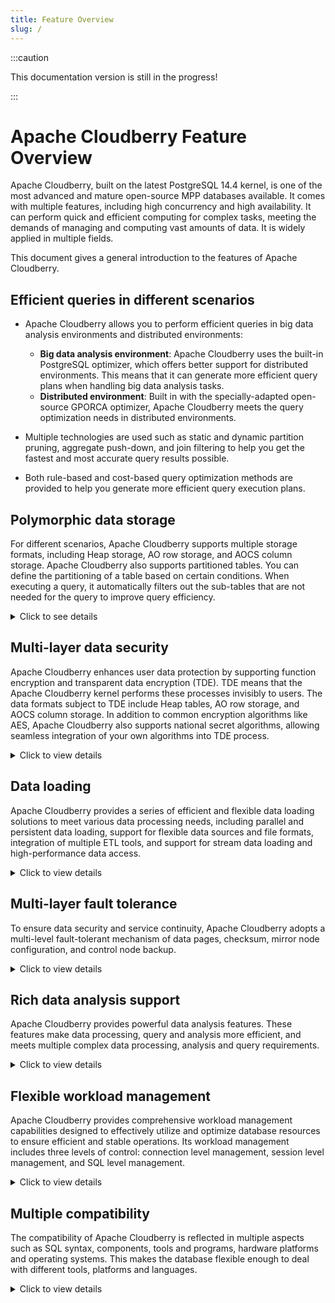```yaml
---
title: Feature Overview
slug: /
---
```


:::caution

This documentation version is still in the progress!

:::

# Apache Cloudberry Feature Overview

Apache Cloudberry, built on the latest PostgreSQL 14.4 kernel, is one of the most advanced and mature open-source MPP databases available. It comes with multiple features, including high concurrency and high availability. It can perform quick and efficient computing for complex tasks, meeting the demands of managing and computing vast amounts of data. It is widely applied in multiple fields.

This document gives a general introduction to the features of Apache Cloudberry.

## Efficient queries in different scenarios

- Apache Cloudberry allows you to perform efficient queries in big data analysis environments and distributed environments:

    - **Big data analysis environment**: Apache Cloudberry uses the built-in PostgreSQL optimizer, which offers better support for distributed environments. This means that it can generate more efficient query plans when handling big data analysis tasks.
    - **Distributed environment**: Built in with the specially-adapted open-source GPORCA optimizer, Apache Cloudberry meets the query optimization needs in distributed environments.

- Multiple technologies are used such as static and dynamic partition pruning, aggregate push-down, and join filtering to help you get the fastest and most accurate query results possible.
- Both rule-based and cost-based query optimization methods are provided to help you generate more efficient query execution plans.

## Polymorphic data storage

For different scenarios, Apache Cloudberry supports multiple storage formats, including Heap storage, AO row storage, and AOCS column storage. Apache Cloudberry also supports partitioned tables. You can define the partitioning of a table based on certain conditions. When executing a query, it automatically filters out the sub-tables that are not needed for the query to improve query efficiency.

<details>
<summary>Click to see details</summary>

- **Even data distribution**: By using Hash and Random methods for data distribution, Apache Cloudberry takes better advantage of disk performance and solves I/O bottleneck issues.
- **Storage types**:

    - Row-based storage: Suitable for scenarios where most fields are frequently queried, and there are many random row accesses.
    - Column-based storage: When you need to query a small number of fields, this method can greatly save I/O operations, making it ideal for scenarios where large amounts of data are accessed frequently.

- **Specialized storage modes**: Apache Cloudberry has different storage modes such as Heap storage, AO row storage, AOCS column storage to optimize the performance of different types of applications. At the finest granularity level of partitioning, a table can have multiple storage modes.
- **Support for partitioned tables**: You can define the partitioning of a table based on specific conditions. During querying, the system will automatically filter out the sub-tables that are not needed for the query to improve query efficiency.
- **Efficient data compression function**: Apache Cloudberry supports multiple compression algorithms, such as Zlib 1-9 and Zstandard 1~19, to improve data processing performance and maintain a balance between CPU and compression ratio.
- **Optimization for small tables**: You can choose to use the Replication Table and specify a custom Hash algorithm when creating the table, allowing for more flexible control of data distribution.

</details>

## Multi-layer data security

Apache Cloudberry enhances user data protection by supporting function encryption and transparent data encryption (TDE). TDE means that the Apache Cloudberry kernel performs these processes invisibly to users. The data formats subject to TDE include Heap tables, AO row storage, and AOCS column storage. In addition to common encryption algorithms like AES, Apache Cloudberry also supports national secret algorithms, allowing seamless integration of your own algorithms into TDE process.

<details>
<summary>Click to view details</summary>

Apache Cloudberry focuses on data security and provides security protection measures. These security measures are designed to satisfy different database environment needs and offer multi-layer security protection:

- **Database isolation**: In Apache Cloudberry, data is not shared between databases, which achieves isolation in a multi-database environment. If cross-database access is required, you can use the DBLink feature.
- **Internal data organization**: The logical organization of data in the database includes data objects such as tables, views, indexes, and functions. Data access can be performed across schemas.
- **Data storage security**: Apache Cloudberry offers different storage modes to support data redundancy. It uses encryption methods including AES 128, AES 192, AES 256, DES, and national secret encryption to secure data storage. It also supports ciphertext authentication, which includes encryption algorithms like SCRAM-SHA-256, MD5, LDAP, RADIUS.
- **User data protection**: Apache Cloudberry supports function encryption and decryption, and transparent data encryption and decryption. The process is implemented by the Apache Cloudberry kernel without any user interaction. It supports data formats such as Heap tables, AO row storage, and AOCS column storage. In addition to common encryption algorithms like AES, Apache Cloudberry also supports national secret algorithms, allowing you to easily add your own algorithms into transparent data encryption.
- **Detailed permission settings**: To satisfy different users and objects (like schemas, tables, rows, columns, views, functions), Apache Cloudberry provides a range of permission setting options, including `SELECT`, `UPDATE`, execution, and ownership.

</details>

## Data loading

Apache Cloudberry provides a series of efficient and flexible data loading solutions to meet various data processing needs, including parallel and persistent data loading, support for flexible data sources and file formats, integration of multiple ETL tools, and support for stream data loading and high-performance data access.

<details>
<summary>Click to view details</summary>

- **Parallel and persistent data loading**: Apache Cloudberry supports massive parallel and persistent data loading through external table technology, and performs automatic conversion between character sets, such as from GBK to UTF-8. This feature makes data entry much smoother.

- **Flexible data source and file format support**: Apache Cloudberry supports data sources such as external file servers, Hive, Hbase, HDFS or S3, and supports data formats such as CSV, Text, JSON, ORC, and Parquet. In addition, the database can also load compressed data files such as Zip.

- **Integrate multiple ETL tools**: Apache Cloudberry is integrated with ETL tools such as DataStage, Informatica, and Kettle to facilitate data processing.

- **Support stream data loading**: Apache Cloudberry can start multiple parallel read tasks for the subscribed Kafka topic, cache the read records, and load the records into the database via gpfdist after a certain time or number of records. This method can ensure the integrity of data without duplication or loss, and is suitable for stream data collection and real-time analysis scenarios. Apache Cloudberry supports data loading throughput of tens of millions per minute.

- **High-performance data access**: PXF is a built-in component of Apache Cloudberry, which can map external data sources to external tables of Apache Cloudberry to achieve parallel and high-speed data access. PXF supports the management and access of hybrid data ecology and helps realize the Data Fabric architecture.

</details>

## Multi-layer fault tolerance

To ensure data security and service continuity, Apache Cloudberry adopts a multi-level fault-tolerant mechanism of data pages, checksum, mirror node configuration, and control node backup.

<details>

<summary>Click to view details</summary>

- **Checksum of data page**: In the underlying storage, Apache Cloudberry uses the checksum mechanism to detect bad blocks to ensure data integrity.

- **Mirror node configuration**: By configuring mirror nodes among segments (or data nodes), Apache Cloudberry can achieve high availability and failover of services. Once an unrecoverable failure of the coordinator node is detected, the system will automatically switch to the backup segment to ensure that user queries will not be affected.

- **Backup of control nodes**: Similar to segments, coordinator nodes (or control nodes) can also be configured as backup nodes or standby nodes in case the coordinator node fails. Once the coordinator node fails, the system will automatically switch to the standby node to ensure the continuity of services.

</details>

## Rich data analysis support

Apache Cloudberry provides powerful data analysis features. These features make data processing, query and analysis more efficient, and meets multiple complex data processing, analysis and query requirements.

<details>
<summary>Click to view details</summary>

- **Parallel optimizer and executor**: The Apache Cloudberry kernel has a built-in parallel optimizer and executor, which is not only compatible with the PostgreSQL ecosystem, but also supports data partition pruning and multiple indexing technologies (including B-Tree, Bitmap, Hash, Brin, GIN), and JIT (expression just-in-time compilation processing).

- **Machine learning components MADlib**: Apache Cloudberry integrates MADlib components, providing users with fully SQL-driven machine learning features, enabling deep integration of algorithms, computing power, and data.

- **Support multiple programming languages**: Apache Cloudberry provides developers with rich programming languages, including R, Python, Perl, Java, and PostgreSQL, so that they can easily write custom functions.

- **High-performance parallel computing based on MPP engine**: The MPP engine of Apache Cloudberry supports high-performance parallel computing, seamlessly integrated with SQL, and can perform fast computing and analysis on SQL execution results.

- **PostGIS geographic data processing**: Apache Cloudberry introduces an upgraded version of PostGIS 2.X, supports its MPP architecture, and further improves the processing capability of geospatial data. Key features include:

     - Support for object storage: supports directly loading large-capacity geospatial data from object storage (OSS) into the database.
     - Comprehensive spatial data type support: including geometry, geography, and raster.
     - Spatio-temporal index: Provides spatio-temporal index technology, which can effectively accelerate spatial and temporal queries.
     - Complex spatial and geographic calculations: including sphere length calculations as well as spatial aggregation functions (such as contain, cover, intersect).

- **Apache Cloudberry text component**: This component supports using ElasticSearch to accelerate file retrieval capabilities. Compared with traditional GIN data text query performance, this component has an order of magnitude improvement. It supports multiple word segmentation, natural language processing, and query result rendering.

</details>

## Flexible workload management

Apache Cloudberry provides comprehensive workload management capabilities designed to effectively utilize and optimize database resources to ensure efficient and stable operations. Its workload management includes three levels of control: connection level management, session level management, and SQL level management.

<details>
<summary>Click to view details</summary>

- **Connection pool PGBouncer (connection-level management)**: Through the connection pool, Apache Cloudberry manages user access in a unified manner, and limits the number of concurrently active users to improve efficiency, and avoid wasting resources caused by frequently creating and destructing service processes. The connection pool has a small memory footprint and can support high concurrent connections, using libevent for Socket communication to improve communication efficiency.

- **Resource Group (session-level management)**: Through resource groups, Apache Cloudberry can analyze and categorize typical workloads, and quantify the CPU, memory, concurrency and other resources required by each workload. In this way, according to the actual requirements of the workload, you can set a suitable resource group and dynamically adjust the resource usage to ensure the overall operating efficiency. At the same time, you can use rules to clean up idle sessions and release unnecessary resources.

- **Dynamic resource group allocation (SQL-level management)**: Through dynamic resource group allocation, Apache Cloudberry can flexibly allocate resources before or during the execution of SQL statements, which can give priority to specific queries and shorten the execution time.

</details>

## Multiple compatibility

The compatibility of Apache Cloudberry is reflected in multiple aspects such as SQL syntax, components, tools and programs, hardware platforms and operating systems. This makes the database flexible enough to deal with different tools, platforms and languages.

<details>
<summary>Click to view details</summary>

- **SQL compatibility**: Apache Cloudberry is compatible with PostgreSQL and Greenplum syntax, supports SQL-92, SQL-99, and SQL 2003 standards, including SQL 2003 OLAP extensions, such as window functions, `rollup`, and `cube`.

- **Component compatibility**: Based on the PostgreSQL 14.4 kernel, Apache Cloudberry is compatible with most of the PostgreSQL components and extensions commonly used.

- **Tool and program compatibility**: Good connectivity with various BI tools, mining forecasting tools, ETL tools, and J2EE/.NET applications.

- **Hardware platform compatibility**: Can run on a variety of hardware architectures, including X86, ARM, Phytium, Kunpeng, and Haiguang.

- **Operating system compatibility**: Compatible with multiple operating system environments, such as CentOS, Ubuntu, Kylin, and BC-Linux.

</details>
